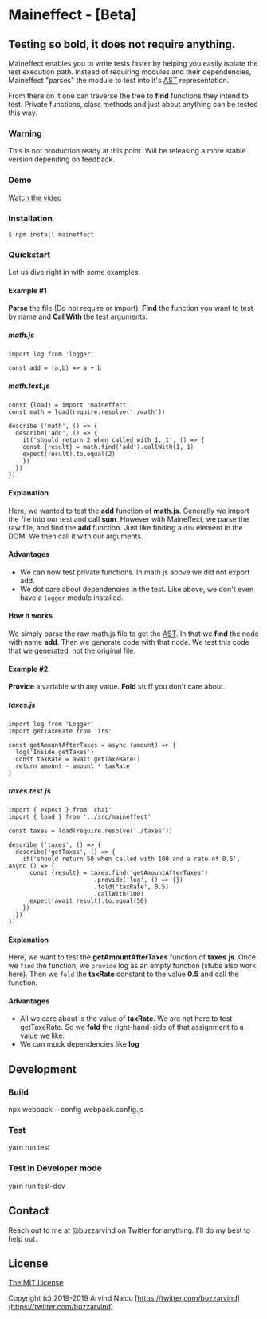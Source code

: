 # Maineffect - [Beta]
## Testing so bold, it does not require anything.

Maineffect enables you to write tests faster by helping you easily isolate the test execution path. Instead of requiring modules and their dependencies, Maineffect "parses" the module to test into it's [AST](https://en.wikipedia.org/wiki/Abstract_syntax_tree) representation.

From there on it one can traverse the tree to **find** functions they intend to test. Private functions, class methods and just about anything can be tested this way.

### Warning
This is not production ready at this point. Will be releasing a more stable version depending on feedback.

### Demo

[Watch the video](https://www.youtube.com/playlist?list=PLvTEsBHbZnNGwLD3Uy5YEBaKv417-tJGH)


### Installation

`$ npm install maineffect`


### Quickstart

Let us dive right in with some examples.

#### Example #1

**Parse** the file (Do not require or import). **Find** the function you want to test by name and **CallWith** the test arguments.

##### math.js

	import log from 'logger'
	
	const add = (a,b) => a + b

##### math.test.js

	const {load} = import 'maineffect'
	const math = load(require.resolve('./math'))

	describe ('math', () => {
	  describe('add', () => {
	    it('should return 2 when called with 1, 1', () => {
		const {result} = math.find('add').callWith(1, 1)
		expect(result).to.equal(2)
	    })
	  })
	})

#### Explanation
Here, we wanted to test the **add** function of **math.js**. Generally we import the file into our test and call **sum**. However with Maineffect, we parse the raw file, and find the **add** function. Just like finding a `div` element in the DOM. We then call it with our arguments.

#### Advantages

- We can now test private functions. In math.js above we did not export add.
- We dot care about dependencies in the test. Like above, we don't even have a ``logger`` module installed.

#### How it works
We simply parse the raw math.js file to get the [AST](https://en.wikipedia.org/wiki/Abstract_syntax_tree "AST"). In that we **find** the node with name **add**. Then we generate code with that node. We test this code that we generated, not the original file.

#### Example #2
**Provide** a variable with any value. **Fold** stuff you don't care about.

##### taxes.js

	import log from 'Logger'
	import getTaxeRate from 'irs'

	const getAmountAfterTaxes = async (amount) => {
	  log('Inside getTaxes')
	  const taxRate = await getTaxeRate()
	  return amount - amount * taxRate
	}

##### taxes.test.js

	import { expect } from 'chai'
	import { load } from '../src/maineffect'
  
	const taxes = load(require.resolve('./taxes'))

	describe ('taxes', () => {
	  describe('getTaxes', () => {
	    it('should return 50 when called with 100 and a rate of 0.5', async () => {
          const {result} = taxes.find('getAmountAfterTaxes')
                            .provide('log', () => {})					
                            .fold('taxRate', 0.5)
                            .callWith(100)
          expect(await result).to.equal(50)
	    })
	  })
	})

#### Explanation
Here, we want to test the **getAmountAfterTaxes** function of **taxes.js**. Once we ``find`` the function, we ``provide`` log as an empty function (stubs also work here). Then we ``fold`` the **taxRate** constant to the value **0.5** and call the function.

#### Advantages
- All we care about is the value of **taxRate**. We are not here to test getTaxeRate. So we **fold** the right-hand-side of that assignment to a value we like.
- We can mock dependencies like **log**


## Development
### Build

npx webpack --config webpack.config.js

### Test
yarn run test

### Test in Developer mode
yarn run test-dev

## Contact
Reach out to me at @buzzarvind on Twitter for anything. I'll do my best to help out.

## License

[The MIT License](http://opensource.org/licenses/MIT)

Copyright (c) 2019-2019 Arvind Naidu [https://twitter.com/buzzarvind](https://twitter.com/buzzarvind)
